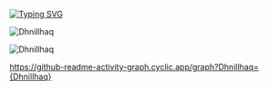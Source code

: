 
<a href="https://git.io/typing-svg"> <img src="https://readme-typing-svg.demolab.com?font=Inter&weight=600&pause=1000&color=D4E7F7&width=435&lines=Hi+there%2C+I'm+Muhammad+Dhia+Ramadhanil+Haqq!" alt="Typing SVG" /></a>

<p><img align="center" src="https://github-readme-stats.vercel.app/api?username=Dhnillhaq&show_icons=true&locale=en" alt="Dhnillhaq" /></p>

<p><img align="center" src="https://github-readme-streak-stats.herokuapp.com/?user=Dhnillhaq&" alt="Dhnillhaq" /></p>

https://github-readme-activity-graph.cyclic.app/graph?Dhnillhaq={Dhnillhaq}

<!--
**Dhnillhaq/Dhnillhaq** is a ✨ _special_ ✨ repository because its `README.md` (this file) appears on your GitHub profile.

Here are some ideas to get you started:

- 🔭 I’m currently working on ...
- 🌱 I’m currently learning ...
- 👯 I’m looking to collaborate on ...
- 🤔 I’m looking for help with ...
- 💬 Ask me about ...
- 📫 How to reach me: ...
- 😄 Pronouns: ...
- ⚡ Fun fact: ...
-->
